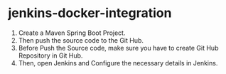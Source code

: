 # jenkins-docker-integration

1. Create a Maven Spring Boot Project.
2. Then push the source code to the Git Hub.
3. Before Push the Source code, make sure you have to create Git Hub Repository in Git Hub.
4. Then, open Jenkins and Configure the necessary details in Jenkins.
